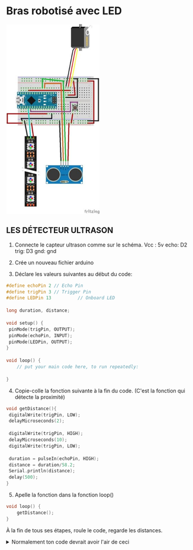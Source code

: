 # Bras robotisé avec LED

<img src="https://github.com/apanin/kikicode-arduino/blob/master/bras_led/hookup.jpg" width="50%" height="50%" />


## LES DÉTECTEUR ULTRASON
1. Connecte le capteur ultrason comme sur le schéma.
Vcc : 5v
echo: D2
trig: D3
gnd: gnd
 
2. Crée un nouveau fichier arduino

3. Déclare les valeurs suivantes au début du code:

```c
#define echoPin 2 // Echo Pin
#define trigPin 3 // Trigger Pin
#define LEDPin 13          // Onboard LED

long duration, distance;

void setup() {
 pinMode(trigPin, OUTPUT);
 pinMode(echoPin, INPUT);
 pinMode(LEDPin, OUTPUT);
}

void loop() {
	// put your main code here, to run repeatedly:

}
```

4. Copie-colle la fonction suivante à la fin du code.
(C'est la fonction qui détecte la proximité)

```c
void getDistance(){
 digitalWrite(trigPin, LOW); 
 delayMicroseconds(2); 

 digitalWrite(trigPin, HIGH);
 delayMicroseconds(10); 
 digitalWrite(trigPin, LOW);

 duration = pulseIn(echoPin, HIGH);
 distance = duration/58.2;
 Serial.println(distance);
 delay(500);
}
```

5. Apelle la fonction dans la fonction loop()

```c
void loop() {
	getDistance();
}
```

À la fin de tous ses étapes, roule le code, regarde les distances.

<details><summary>Normalement ton code devrait avoir l'air de ceci</summary>
<p>

```c
#define echoPin 2 // Echo Pin
#define trigPin 3 // Trigger Pin
#define LEDPin 13          // Onboard LED

long duration, distance;

void setup() {
 pinMode(trigPin, OUTPUT);
 pinMode(echoPin, INPUT);
 pinMode(LEDPin, OUTPUT);
}

void loop() {
	getDistance();
}

void getDistance(){
 digitalWrite(trigPin, LOW); 
 delayMicroseconds(2); 

 digitalWrite(trigPin, HIGH);
 delayMicroseconds(10); 
 digitalWrite(trigPin, LOW);

 duration = pulseIn(echoPin, HIGH);
 distance = duration/58.2;
 Serial.println(distance);
 delay(500);
}
```

</p>
</details>

